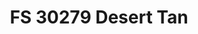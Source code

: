 ---
layout: product
title: "FS 30279 Desert Tan"
price: "320" 
desc: "Akrilna boja 17mL"
img_path: "/assets/img/AK2111.webp"
brand: "AK "
available: true
special_offer: false
new: false
soon: false
cat: "020000"
subcat: "020200"
subsubcat: "020203"
sifra: "AK2111"
popular: false
spec: true
---